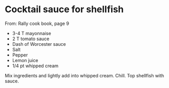 # Cocktail sauce for shellfish
From: Rally cook book, page 9

* 3-4 T mayonnaise
* 2 T tomato sauce
* Dash of Worcester sauce
* Salt
* Pepper
* Lemon juice
* 1/4 pt whipped cream

Mix ingredients and lightly add into whipped cream.  Chill.  Top shellfish with sauce.

